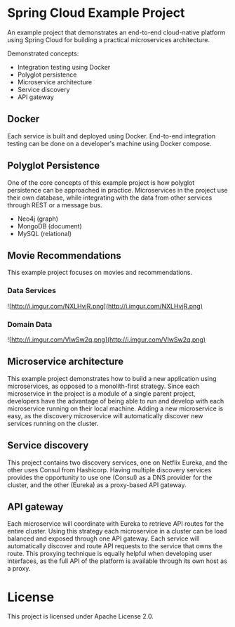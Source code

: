 # Spring Cloud Example Project

An example project that demonstrates an end-to-end cloud-native platform using Spring Cloud for building a practical microservices architecture.

Demonstrated concepts:

* Integration testing using Docker
* Polyglot persistence
* Microservice architecture
* Service discovery
* API gateway

## Docker

Each service is built and deployed using Docker. End-to-end integration testing can be done on a developer's machine using Docker compose.

## Polyglot Persistence

One of the core concepts of this example project is how polyglot persistence can be approached in practice. Microservices in the project use their own database, while integrating with the data from other services through REST or a message bus.

* Neo4j (graph)
* MongoDB (document)
* MySQL (relational)

## Movie Recommendations

This example project focuses on movies and recommendations.

### Data Services

![http://i.imgur.com/NXLHvjR.png](http://i.imgur.com/NXLHvjR.png)

### Domain Data

![http://i.imgur.com/VlwSw2q.png](http://i.imgur.com/VlwSw2q.png)

## Microservice architecture

This example project demonstrates how to build a new application using microservices, as opposed to a monolith-first strategy. Since each microservice in the project is a module of a single parent project, developers have the advantage of being able to run and develop with each microservice running on their local machine. Adding a new microservice is easy, as the discovery microservice will automatically discover new services running on the cluster.

## Service discovery

This project contains two discovery services, one on Netflix Eureka, and the other uses Consul from Hashicorp. Having multiple discovery services provides the opportunity to use one (Consul) as a DNS provider for the cluster, and the other (Eureka) as a proxy-based API gateway.

## API gateway

Each microservice will coordinate with Eureka to retrieve API routes for the entire cluster. Using this strategy each microservice in a cluster can be load balanced and exposed through one API gateway. Each service will automatically discover and route API requests to the service that owns the route. This proxying technique is equally helpful when developing user interfaces, as the full API of the platform is available through its own host as a proxy.

# License

This project is licensed under Apache License 2.0.
